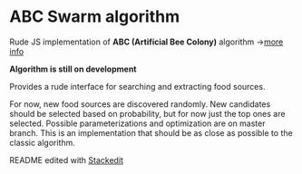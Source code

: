 # ABC Swarm algorithm

Rude JS implementation of **ABC (Artificial Bee Colony)** algorithm ->[more info](https://en.wikipedia.org/wiki/Artificial_bee_colony_algorithm)

**Algorithm is still on development**


Provides a rude interface for searching and extracting food sources.

For now, new food sources are discovered randomly.
New candidates should be selected based on probability, but for now just the top ones are selected. 
Possible parameterizations and optimization are on master branch.
This is an implementation that should be as close as possible to the classic algorithm.


README edited with [Stackedit](https://stackedit.io)
<!--stackedit_data:
eyJoaXN0b3J5IjpbLTEyNDgzMDAwNCwtMjcyNjAyNDg2LDg0MD
g0MDA2Miw1MDc4MDAxOTIsLTE1NTMwOTU0NTUsLTk4NzQ5NzY5
NV19
-->